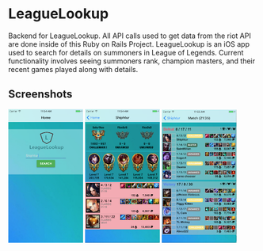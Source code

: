 # LeagueLookup
Backend for LeagueLookup.  All API calls used to get data from the riot API are done inside of this Ruby on Rails Project.  LeagueLookup is an iOS app used to search for details on summoners in League of Legends.  Current functionality involves seeing summoners rank, champion masters, and their recent games played along with details.

## Screenshots
<img src="/app/assets/images/screenshots/1.png" style="width: 30%">
<img src="/app/assets/images/screenshots/2.png" style="width: 30%">
<img src="/app/assets/images/screenshots/3.png" style="width: 30%">